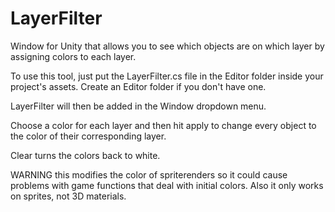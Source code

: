LayerFilter
===========

Window for Unity that allows you to see which objects are on which layer by assigning colors to each layer.

To use this tool, just put the LayerFilter.cs file in the Editor folder inside your project's assets. Create an Editor folder if you don't have one.

LayerFilter will then be added in the Window dropdown menu.

Choose a color for each layer and then hit apply to change every object to the color of their corresponding layer. 

Clear turns the colors back to white.

WARNING
this modifies the color of spriterenders so it could cause problems with game functions that deal with initial colors.
Also it only works on sprites, not 3D materials.
